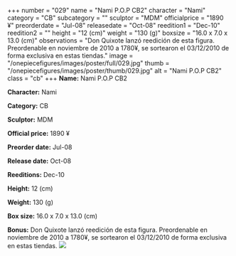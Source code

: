 +++
number = "029"
name = "Nami P.O.P CB2"
character = "Nami"
category = "CB"
subcategory = ""
sculptor = "MDM"
officialprice = "1890 ¥"
preorderdate = "Jul-08"
releasedate = "Oct-08"
reedition1 = "Dec-10"
reedition2 = ""
height = "12 (cm)"
weight = "130 (g)"
boxsize = "16.0 x 7.0 x 13.0 (cm)"
observations = "Don Quixote lanzó reedición de esta figura. Preordenable en noviembre de 2010 a 1780¥, se sortearon el 03/12/2010 de forma exclusiva en estas tiendas."
image = "/onepiecefigures/images/poster/full/029.jpg"
thumb = "/onepiecefigures/images/poster/thumb/029.jpg"
alt = "Nami P.O.P CB2"
class = "cb"
+++
**Name:** Nami P.O.P CB2

**Character:** Nami

**Category:** CB 

**Sculptor:** MDM

**Official price:** 1890 ¥

**Preorder date:** Jul-08

**Release date:** Oct-08

**Reeditions:** Dec-10

**Height:** 12 (cm)

**Weight:** 130 (g)

**Box size:** 16.0 x 7.0 x 13.0 (cm)

**Bonus:** Don Quixote lanzó reedición de esta figura. Preordenable en noviembre de 2010 a 1780¥, se sortearon el 03/12/2010 de forma exclusiva en estas tiendas.
<img src="/onepiecefigures/images/poster/thumb/029.jpg">